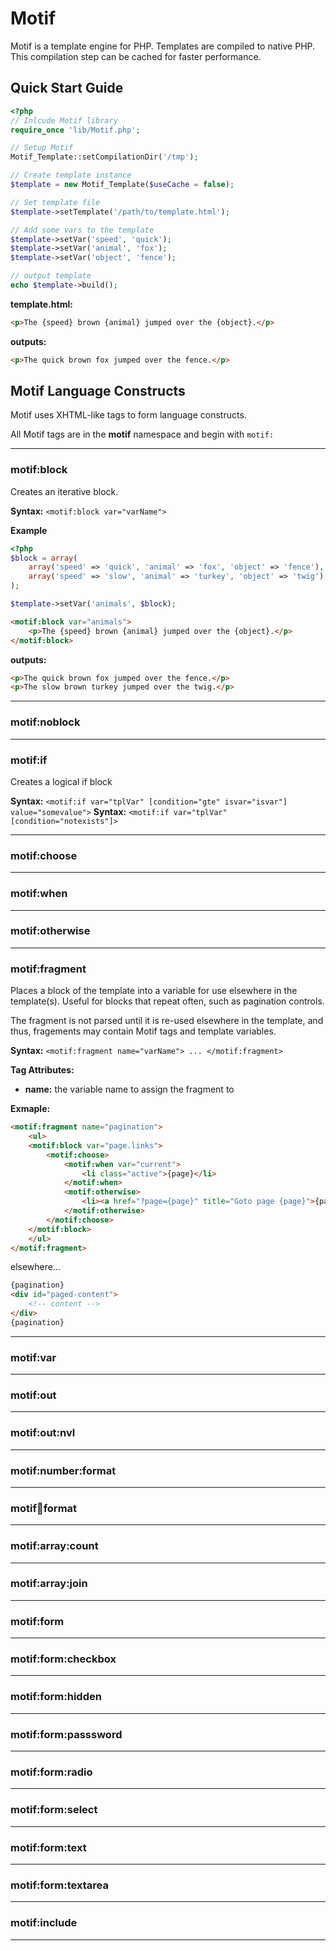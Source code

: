 # Motif

Motif is a template engine for PHP. Templates are compiled to native PHP. This compilation step can be cached for faster performance.

## Quick Start Guide

```php
<?php
// Inlcude Motif library
require_once 'lib/Motif.php';

// Setup Motif
Motif_Template::setCompilationDir('/tmp');

// Create template instance
$template = new Motif_Template($useCache = false);

// Set template file
$template->setTemplate('/path/to/template.html');

// Add some vars to the template
$template->setVar('speed', 'quick');
$template->setVar('animal', 'fox');
$template->setVar('object', 'fence');

// output template
echo $template->build();
```

**template.html:**

```html
<p>The {speed} brown {animal} jumped over the {object}.</p>
```

**outputs:**

```html
<p>The quick brown fox jumped over the fence.</p>
```

## Motif Language Constructs

Motif uses XHTML-like tags to form language constructs.

All Motif tags are in the **motif** namespace and begin with ``motif:``

---

### motif:block

Creates an iterative block.

**Syntax:** ``<motif:block var="varName">``

**Example**

```php
<?php
$block = array(
    array('speed' => 'quick', 'animal' => 'fox', 'object' => 'fence'),
    array('speed' => 'slow', 'animal' => 'turkey', 'object' => 'twig'),
);

$template->setVar('animals', $block);
```

```html
<motif:block var="animals">
    <p>The {speed} brown {animal} jumped over the {object}.</p>
</motif:block>
```

**outputs:**

```html
<p>The quick brown fox jumped over the fence.</p>
<p>The slow brown turkey jumped over the twig.</p>
```

---

### motif:noblock

---

### motif:if

Creates a logical if block

**Syntax:** ``<motif:if var="tplVar" [condition="gte" isvar="isvar"] value="somevalue">``
**Syntax:** ``<motif:if var="tplVar" [condition="notexists"]>``

---

### motif:choose

---

### motif:when

---

### motif:otherwise

---

### motif:fragment

Places a block of the template into a variable for use elsewhere in the template(s). Useful for blocks that repeat often, such as pagination controls.

The fragment is not parsed until it is re-used elsewhere in the template, and thus, fragements may contain Motif tags and template variables.

**Syntax:** ``<motif:fragment name="varName"> ... </motif:fragment>``

**Tag Attributes:**

  * **name:** the variable name to assign the fragment to

**Exmaple:**

```html
<motif:fragment name="pagination">
    <ul>
    <motif:block var="page.links">
        <motif:choose>
            <motif:when var="current">
                <li class="active">{page}</li>
            </motif:when>
            <motif:otherwise>
                <li><a href="?page={page}" title="Goto page {page}">{page}</a></li>
            </motif:otherwise>
        </motif:choose>
    </motif:block>
    </ul>
</motif:fragment>
```

elsewhere...

```html
{pagination}
<div id="paged-content">
    <!-- content -->
</div>
{pagination}
```

---

### motif:var

---

### motif:out

---

### motif:out:nvl

---

### motif:number:format

---

### motif:date:format

---

### motif:array:count

---

### motif:array:join

---

### motif:form

---

### motif:form:checkbox

---

### motif:form:hidden

---

### motif:form:passsword

---

### motif:form:radio

---

### motif:form:select

---

### motif:form:text

---

### motif:form:textarea

---

### motif:include

---
